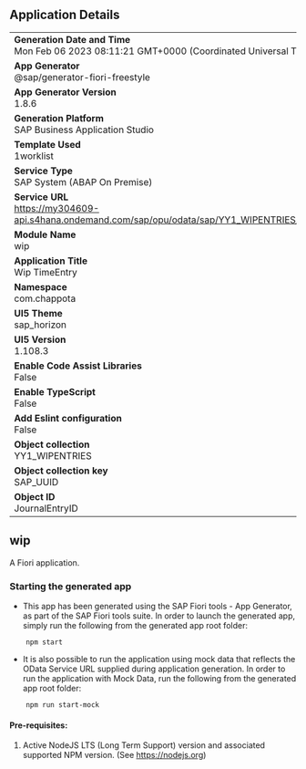 ## Application Details
|               |
| ------------- |
|**Generation Date and Time**<br>Mon Feb 06 2023 08:11:21 GMT+0000 (Coordinated Universal Time)|
|**App Generator**<br>@sap/generator-fiori-freestyle|
|**App Generator Version**<br>1.8.6|
|**Generation Platform**<br>SAP Business Application Studio|
|**Template Used**<br>1worklist|
|**Service Type**<br>SAP System (ABAP On Premise)|
|**Service URL**<br>https://my304609-api.s4hana.ondemand.com/sap/opu/odata/sap/YY1_WIPENTRIES_CDS/
|**Module Name**<br>wip|
|**Application Title**<br>Wip TimeEntry|
|**Namespace**<br>com.chappota|
|**UI5 Theme**<br>sap_horizon|
|**UI5 Version**<br>1.108.3|
|**Enable Code Assist Libraries**<br>False|
|**Enable TypeScript**<br>False|
|**Add Eslint configuration**<br>False|
|**Object collection**<br>YY1_WIPENTRIES|
|**Object collection key**<br>SAP_UUID|
|**Object ID**<br>JournalEntryID|

## wip

A Fiori application.

### Starting the generated app

-   This app has been generated using the SAP Fiori tools - App Generator, as part of the SAP Fiori tools suite.  In order to launch the generated app, simply run the following from the generated app root folder:

```
    npm start
```

- It is also possible to run the application using mock data that reflects the OData Service URL supplied during application generation.  In order to run the application with Mock Data, run the following from the generated app root folder:

```
    npm run start-mock
```

#### Pre-requisites:

1. Active NodeJS LTS (Long Term Support) version and associated supported NPM version.  (See https://nodejs.org)


